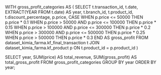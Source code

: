 WITH gross_profit_categories AS (
  SELECT
    t.transaction_id,
    t.date,
    EXTRACT(YEAR FROM t.date) AS year,
    t.branch_id,
    t.product_id,
    t.discount_percentage,
    p.price,
    CASE
      WHEN p.price <= 50000 THEN p.price * 0.1
      WHEN p.price > 50000 AND p.price <= 100000 THEN p.price * 0.15
      WHEN p.price > 100000 AND p.price <= 300000 THEN p.price * 0.2
      WHEN p.price > 300000 AND p.price <= 500000 THEN p.price * 0.25
      WHEN p.price > 500000 THEN p.price * 0.3
    END AS gross_profit
  FROM
    dataset_kimia_farma.kf_final_transaction t
  JOIN
    dataset_kimia_farma.kf_product p ON t.product_id = p.product_id
)

SELECT
  year,
  SUM(price) AS total_revenue,
  SUM(gross_profit) AS total_gross_profit
FROM
  gross_profit_categories
GROUP BY
  year
ORDER BY
  year;
